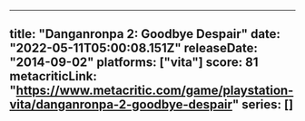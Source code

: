 
---
title: "Danganronpa 2: Goodbye Despair"
date: "2022-05-11T05:00:08.151Z"
releaseDate: "2014-09-02"
platforms: ["vita"]
score: 81
metacriticLink: "https://www.metacritic.com/game/playstation-vita/danganronpa-2-goodbye-despair"
series: []
---
